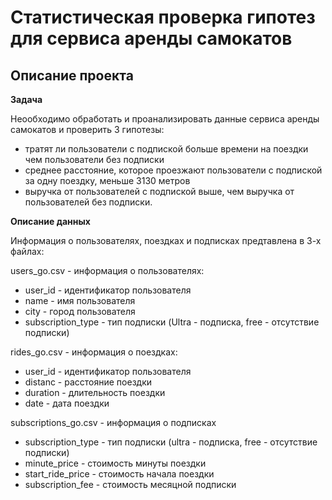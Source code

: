 # Cтатистическая проверка гипотез для сервиса аренды самокатов

## Описание проекта

**Задача**

Неообходимо обработать и проанализировать данные сервиса аренды самокатов и проверить 3 гипотезы:
  - тратят ли пользователи с подпиской больше времени на поездки чем пользователи без подписки
  - среднее расстояние, которое проезжают пользователи с подпиской за одну поездку, меньше 3130 метров
  - выручка от пользователей с подпиской выше, чем выручка от пользователей без подписки.

**Описание данных**

Информация о пользователях, поездках и подписках предтавлена в 3-х файлах:

users_go.csv - информация о пользователях:
  - user_id - идентификатор пользователя
  - name - имя пользователя
  - city - город пользователя
  - subscription_type - тип подписки (Ultra - подписка, free - отсутствие подписки)

rides_go.csv - информация о поездках:
  - user_id - идентификатор пользователя
  - distanc - расстояние поездки
  - duration - длительность поездки
  - date - дата поездки

subscriptions_go.csv - информация о подписках
  - subscription_type - тип подписки (ultra - подписка, free - отсутствие подписки)
  - minute_price - стоимость минуты поездки
  - start_ride_price - стоимость начала поездки
  - subscription_fee - стоимость месяцной подписки
